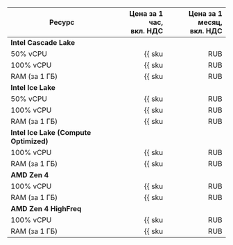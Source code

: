 | Ресурс        | Цена за 1 час,<br>вкл. НДС                                | Цена за 1 месяц,<br>вкл. НДС                        |
|---------------|----------------------------------------------:|----------------------------------------------------:|
| **Intel Cascade Lake**                                                                                              |
| 50% vCPU      | {{ sku|RUB|mdb.zk.kafka.v2.cpu.c50|string }}  | {{ sku|RUB|mdb.zk.kafka.v2.cpu.c50|month|string }}  |
| 100% vCPU     | {{ sku|RUB|mdb.zk.kafka.v2.cpu.c100|string }} | {{ sku|RUB|mdb.zk.kafka.v2.cpu.c100|month|string }} |
| RAM (за 1 ГБ) | {{ sku|RUB|mdb.zk.kafka.v2.ram|string }}      | {{ sku|RUB|mdb.zk.kafka.v2.ram|month|string }}      |
| **Intel Ice Lake**                                                                                                  |
| 50% vCPU      | {{ sku|RUB|mdb.zk.kafka.v3.cpu.c50|string }}  | {{ sku|RUB|mdb.zk.kafka.v3.cpu.c50|month|string }}  |
| 100% vCPU     | {{ sku|RUB|mdb.zk.kafka.v3.cpu.c100|string }} | {{ sku|RUB|mdb.zk.kafka.v3.cpu.c100|month|string }} |
| RAM (за 1 ГБ) | {{ sku|RUB|mdb.zk.kafka.v3.ram|string }}      | {{ sku|RUB|mdb.zk.kafka.v3.ram|month|string }}      |
| **Intel Ice Lake (Compute Optimized)** |
| 100% vCPU | {{ sku|RUB|mdb.zk.kafka.highfreq-v3.cpu.c100|string }} | {{ sku|RUB|mdb.zk.kafka.highfreq-v3.cpu.c100|month|string }} |
| RAM (за 1 ГБ) | {{ sku|RUB|mdb.zk.kafka.highfreq-v3.ram|string }} | {{ sku|RUB|mdb.zk.kafka.highfreq-v3.ram|month|string }} |
| **AMD Zen 4** |
| 100% vCPU     | {{ sku|RUB|mdb.zk.kafka.v4a.cpu.c100|string }} | {{ sku|RUB|mdb.zk.kafka.v4a.cpu.c100|month|string }} |
| RAM (за 1 ГБ) | {{ sku|RUB|mdb.zk.kafka.v4a.ram|string }}      | {{ sku|RUB|mdb.zk.kafka.v4a.ram|month|string }}      |
| **AMD Zen 4 HighFreq** |
| 100% vCPU | {{ sku|RUB|mdb.zk.kafka.highfreq-v4a.cpu.c100|string }} | {{ sku|RUB|mdb.zk.kafka.highfreq-v4a.cpu.c100|month|string }} |
| RAM (за 1 ГБ) | {{ sku|RUB|mdb.zk.kafka.highfreq-v4a.ram|string }} | {{ sku|RUB|mdb.zk.kafka.highfreq-v4a.ram|month|string }} |
